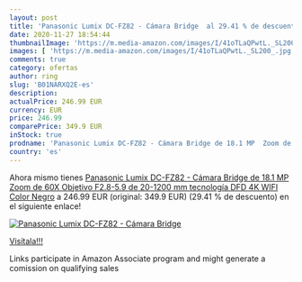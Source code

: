 ```yaml
---
layout: post
title: 'Panasonic Lumix DC-FZ82 - Cámara Bridge  al 29.41 % de descuento'
date: 2020-11-27 18:54:44
thumbnailImage: 'https://m.media-amazon.com/images/I/41oTLaQPwtL._SL200_.jpg'
images: [ 'https://m.media-amazon.com/images/I/41oTLaQPwtL._SL200_.jpg' ]
comments: true
category: ofertas
author: ring
slug: 'B01NARXQ2E-es'
description:
actualPrice: 246.99 EUR
currency: EUR
price: 246.99
comparePrice: 349.9 EUR
inStock: true
prodname: 'Panasonic Lumix DC-FZ82 - Cámara Bridge de 18.1 MP  Zoom de 60X  Objetivo F2.8-5.9 de 20-1200 mm  tecnología DFD  4K  WIFI   Color Negro'
country: 'es'
---
```


Ahora mismo tienes [Panasonic Lumix DC-FZ82 - Cámara Bridge de 18.1 MP  Zoom de 60X  Objetivo F2.8-5.9 de 20-1200 mm  tecnología DFD  4K  WIFI   Color Negro](https://www.amazon.es/dp/B01NARXQ2E/?tag=tolees-21) a 246.99 EUR (original: 349.9 EUR) (29.41 %  de descuento) en el siguiente enlace!

[![Panasonic Lumix DC-FZ82 - Cámara Bridge ](https://m.media-amazon.com/images/I/41oTLaQPwtL._SL200_.jpg)](https://www.amazon.es/dp/B01NARXQ2E/?tag=tolees-21)

[Visítala!!!](https://www.amazon.es/dp/B01NARXQ2E/?tag=tolees-21)

Links participate in Amazon Associate program and might generate a comission on qualifying sales
